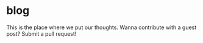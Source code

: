 blog
====

This is the place where we put our thoughts. Wanna contribute with a guest post? Submit a pull request!
